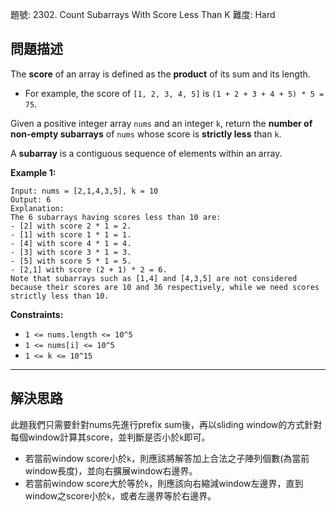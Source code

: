 題號: 2302. Count Subarrays With Score Less Than K
難度: Hard

## 問題描述

The **score** of an array is defined as the **product** of its sum and its length.

- For example, the score of `[1, 2, 3, 4, 5]` is `(1 + 2 + 3 + 4 + 5) * 5 = 75`.

Given a positive integer array `nums` and an integer `k`, return the **number of non-empty subarrays** of `nums` whose score is **strictly less** than `k`.

A **subarray** is a contiguous sequence of elements within an array.

**Example 1:**
```
Input: nums = [2,1,4,3,5], k = 10
Output: 6
Explanation:
The 6 subarrays having scores less than 10 are:
- [2] with score 2 * 1 = 2.
- [1] with score 1 * 1 = 1.
- [4] with score 4 * 1 = 4.
- [3] with score 3 * 1 = 3. 
- [5] with score 5 * 1 = 5.
- [2,1] with score (2 + 1) * 2 = 6.
Note that subarrays such as [1,4] and [4,3,5] are not considered because their scores are 10 and 36 respectively, while we need scores strictly less than 10.
```

**Constraints:**

- `1 <= nums.length <= 10^5`
- `1 <= nums[i] <= 10^5`
- `1 <= k <= 10^15`

---
## 解決思路

此題我們只需要針對nums先進行prefix sum後，再以sliding window的方式針對每個window計算其score，並判斷是否小於`k`即可。

- 若當前window score小於`k`，則應該將解答加上合法之子陣列個數(為當前window長度)，並向右擴展window右邊界。
- 若當前window score大於等於`k`，則應該向右縮減window左邊界，直到window之score小於`k`，或者左邊界等於右邊界。